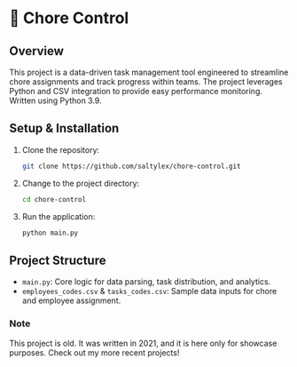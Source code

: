 # 📰 Chore Control

## Overview

This project is a data-driven task management tool engineered to streamline chore assignments and track progress within teams. The project leverages Python and CSV integration to provide easy performance monitoring. Written using Python 3.9.

## Setup & Installation

1. Clone the repository:
   ```bash
   git clone https://github.com/saltylex/chore-control.git
   ```
2. Change to the project directory:
   ```bash
   cd chore-control
   ```
3. Run the application:
   ```bash
   python main.py
   ```

## Project Structure

- `main.py`: Core logic for data parsing, task distribution, and analytics.
- `employees_codes.csv` & `tasks_codes.csv`: Sample data inputs for chore and employee assignment.

### Note

This project is old. It was written in 2021, and it is here only for showcase purposes. Check out my more recent projects! 

